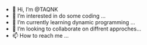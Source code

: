 - 👋 Hi, I’m @TAQNK
- 👀 I’m interested in do some coding ...
- 🌱 I’m currently learning dynamic programming  ...
- 💞️ I’m looking to collaborate on diffrent approches...
- 📫 How to reach me ...

<!---
TAQNK/TAQNK is a ✨ special ✨ repository because its `README.md` (this file) appears on your GitHub profile.
You can click the Preview link to take a look at your changes.
--->
